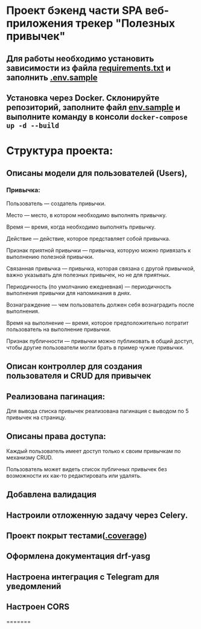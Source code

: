 # Проект бэкенд части SPA веб-приложения трекер "Полезных привычек"

## Для работы необходимо установить зависимости из файла [requirements.txt](https://github.com/mmrxsky/coursework7/blob/main/requirements.txt) и заполнить [.env.sample](https://github.com/mmrxsky/coursework7/blob/main/.env.sample) 

## Установка через **Docker**. Склонируйте репозиторий, заполните файл [env.sample](https://github.com/mmrxsky/coursework7/blob/main/.env.sample) и выполните команду в консоли `docker-compose up -d --build`

# Структура проекта:
## Описаны модели для пользователей (Users),
### Привычка:

Пользователь — создатель привычки.

Место — место, в котором необходимо выполнять привычку.

Время — время, когда необходимо выполнять привычку.

Действие — действие, которое представляет собой привычка.

Признак приятной привычки — привычка, которую можно привязать к выполнению полезной привычки.

Связанная привычка — привычка, которая связана с другой привычкой, важно указывать для полезных привычек, но не для приятных.

Периодичность (по умолчанию ежедневная) — периодичность выполнения привычки для напоминания в днях.

Вознаграждение — чем пользователь должен себя вознаградить после выполнения.

Время на выполнение — время, которое предположительно потратит пользователь на выполнение привычки.

Признак публичности — привычки можно публиковать в общий доступ, чтобы другие пользователи могли брать в пример чужие привычки.

## Описан контроллер для создания пользователя и CRUD для привычек
## Реализована пагинация:
Для вывода списка привычек реализована пагинация с выводом по 5 привычек на страницу.
## Описаны права доступа:
Каждый пользователь имеет доступ только к своим привычкам по механизму CRUD.

Пользователь может видеть список публичных привычек без возможности их как-то редактировать или удалять.

## Добавлена валидация
## Настроили отложенную задачу через Celery.
## Проект покрыт тестами([.coverage](https://github.com/mmrxsky/coursework7/blob/main/.coverage))
## Оформлена документация drf-yasg
## Настроена интеграция с Telegram для уведомлений
## Настроен CORS
=======
